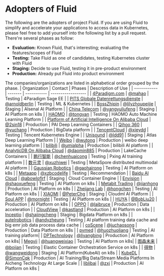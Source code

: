 # Adopters of Fluid 

The following are the adopters of project Fluid. If you are using Fluid to simplify and accelerate your applications to access data in Kubernetes, please feel free to add yourself into the following list by a pull request. There're several phases as follow:

* **Evaluation:** Known Fluid, that's interesting; evaluating the features/scopes of Fluid
* **Testing:** Take Fluid as one of candidates, testing Kubernetes cluster with Fluid
* **Staging:** Decide to use Fluid, testing it in pre-product environment
* **Production:** Already put Fluid into product environment

The companies/organizations are listed in alphabetical order grouped by the phase.
| Organization | Contact | Phases      | Description of Use |
| ------------ | ------- | ----------- | ------------------ |
| [4Paradigm.com](http://www.4paradigm.com/)  | [@mahao](mahao@4paradigm.com) | Testing | 4Paradigm Sage EE |
| [PITS Globale Datenrettungsdienste](https://www.pitsdatenrettung.de/)  | [@arnoldberlin](mahao@4paradigm.com) | Testing | ML & Kubernetes |
| [BossZhipin](https://www.zhipin.com/)  | [@lilyzhoupeijie](zhoupeijie@kanzhun.com) | Staging | Alsenal AI Platform |
| [China Telecom](https://www.chinatelecom-h.com/en/global/home.php) | [@yangyuliufeng](qiulingwei.js@chinatelecom.cn) | Staging | AI Platform on k8s |
| [HAOMO](http://haomo.ai/)  | [@tongyan](tongyan@haomo.ai) | Testing | HAOMO Auto Machine Learning Platform |
| [Platform of Artificial Intelligence On Alibaba Cloud](https://www.aliyun.com/product/bigdata/product/learn)  | [@2sin18](yuanman.ym@alibaba-inc.com) | Production  | PAI Deep Learning Containers |
| [Qihoo 360](http://www.360.cn/)  | [@yuchang](https://github.com/70data) | Production | BigData platform |
| [TencentCloud](https://cloud.tencent.com/)  | [@xieydd](chrisydxie@tencent.com) | Testing | Tencent Kubernetes Engine |
| [Unisound](https://www.unisound.com/)  | [@ldd91](lvdongdong@unisound.com) | Staging | Atlas Deep Learning Platform |
| [Weibo](http://www.weibo.com/)  | [@wutong](wutong6@staff.weibo.com) | Production | weibo deep learning platform |
| [bilibili](http://www.bilibili.com/)  | [@umialpha](lilei06@bilibili.com) | Production | bilibili AI platform |
| [AnalyticDB On Alibaba Cloud](https://www.aliyun.com/product/ApsaraDB/ads)  | [@daomin885](jiebin.cjb@alibaba-inc.com) | Production | LakeCache Containers |
| [鹏行智能](https://www.pxing.com/)  | [@chenhuaicong](chenhc@pxing.com) | Testing | Pxing AI training platform |
| [数元灵](https://www.dmetasoul.com/)  | [@xuzhiwei](xuzw@dmetasoul.com) | Testing | MetaSpore distributed multimodal AI platform |
| [Gaussian Robotics](https://www.gaussianrobotics.com/)  | [@gaohairong](gaohairong@gs-robot.com) | Testing | AI Platform on k8s |
| [Metaapp](https://www.metaapp.cn/)  | [@xzbcodelife](xzbzxcasdf@163.com) | Testing | Recommendation |
| [Baidu AI Cloud](https://cloud.baidu.com/)  | [@abowloflrf](https://github.com/abowloflrf) | Staging | Cloud Container Engine |
| [Envision](https://www.envision-group.com/cn/digital.html)  | [@shaoxuefeng](https://github.com/shaoxuefeng) | Testing | AI Platform on k8s |
| [Metabit Trading](https://www.metabit-trading.com)  | [@jianhong](https://github.com/jianhong-metabit) | Production | AI Platform on k8s |
| [Zhejiang Lab](https://www.zhejianglab.com)  | [@hongchen](https://github.com/hongchenokok) | Testing | AI Platform on k8s |
| [XIAOMI](https://www.mi.com/)  | [@PeterChg](https://github.com/PeterChg) | Staging | Cloudml AI Platform |
| [Soul APP](https://soulapp.cn/)  | [@mornight](zhanyu@soulapp.cn) | Testing | AI Platform on k8s |
| [HUYA](https://www.huya.com)  | [@BobLiu20](liubofang@huya.com) | Production | AI Platform on k8s |
| [OPPO](https://www.oppo.com) | [@laibruce](laiyanhui@oppo.com) | Production | Data acceleration |
| [CloudView](https://cloudview.mobi) | [@kastland](kastland@126.com) | Production | AI Platform on k8s |
| [Inceptio](https://www.inceptio.ai) | [@shajingcheng](shajingcheng@126.com) | Staging | Bigdata Platform on k8s |
| [autelrobotics](https://www.autelrobotics.cn) | [@andyzheung](https://github.com/andyzheung) | Testing | AI platform training data cache and big emr job data process data cache |
| [coScene](https://www.coscene.cn) | [@juchaosong](https://github.com/juchaosong) | Production | Data Platform on k8s |
| [pvmed](https://www.pvmedtech.com/) | [@huozhuoliang](huozhuoliang@pvmedtech.com) | Testing | AI training platform|
| [DPTechnology](https://www.dp.tech/) | [@liyangbing](liyb@dp.tech) | Production | AI Platform on k8s|
| [Megvii](https://megvii.com/) | [@huangweixiao](huangweixiao@megvii.com) | Testing | AI Platform on k8s|
| [图森未来](https://cn.tusimple.com/) | [@bojian](jian.bo@tusen.ai) | Testing | Elastic Container Orchestration Service on k8s |
| [得物](https://dewu.com/) | [@wangweidong](wangweidong@shizhuang-inc.com) | Staging | AI Platform(KubeAI) on k8s |
| [KubeDL](https://kubedl.io/) | [@SimonCqk](cqk0100@gmail.com) | Production | AI Training/Big Data/Stream Media Platforms In Aicheng Technology At Large Scale |
| [liblibai](https://liblib.ai) | [@zxj](zxj861216@163.com) | Production | AI Platform on k8s |

